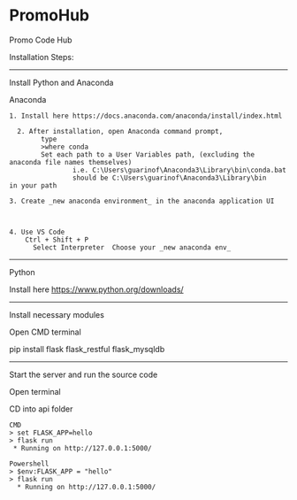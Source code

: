 # PromoHub
Promo Code Hub


Installation Steps:


***
  Install Python and Anaconda
  
  Anaconda
  
    1. Install here https://docs.anaconda.com/anaconda/install/index.html
    
  ```
    2. After installation, open Anaconda command prompt, 
          type  
          >where conda
          Set each path to a User Variables path, (excluding the anaconda file names themselves)
                  i.e. C:\Users\guarinof\Anaconda3\Library\bin\conda.bat
                  should be C:\Users\guarinof\Anaconda3\Library\bin    in your path
  ```
          
          
    3. Create _new anaconda environment_ in the anaconda application UI
  
  
  
    4. Use VS Code
        Ctrl + Shift + P 
          Select Interpreter  Choose your _new anaconda env_
          
          
***

  Python
  
  Install here https://www.python.org/downloads/
  
  
***

Install necessary modules

Open CMD terminal 

pip install
    flask
    flask_restful
    flask_mysqldb
          
      
***

Start the server and run the source code


Open terminal

  CD into api folder
  
  ```
  CMD 
  > set FLASK_APP=hello
  > flask run
   * Running on http://127.0.0.1:5000/
  ```
  ```
  Powershell
  > $env:FLASK_APP = "hello"
  > flask run
    * Running on http://127.0.0.1:5000/
          
  ```
